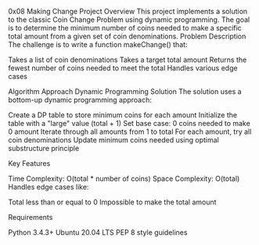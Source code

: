 0x08 Making Change Project
Overview
This project implements a solution to the classic Coin Change Problem using dynamic programming. The goal is to determine the minimum number of coins needed to make a specific total amount from a given set of coin denominations.
Problem Description
The challenge is to write a function makeChange() that:

Takes a list of coin denominations
Takes a target total amount
Returns the fewest number of coins needed to meet the total
Handles various edge cases

Algorithm Approach
Dynamic Programming Solution
The solution uses a bottom-up dynamic programming approach:

Create a DP table to store minimum coins for each amount
Initialize the table with a "large" value (total + 1)
Set base case: 0 coins needed to make 0 amount
Iterate through all amounts from 1 to total
For each amount, try all coin denominations
Update minimum coins needed using optimal substructure principle

Key Features

Time Complexity: O(total * number of coins)
Space Complexity: O(total)
Handles edge cases like:

Total less than or equal to 0
Impossible to make the total amount



Requirements

Python 3.4.3+
Ubuntu 20.04 LTS
PEP 8 style guidelines
